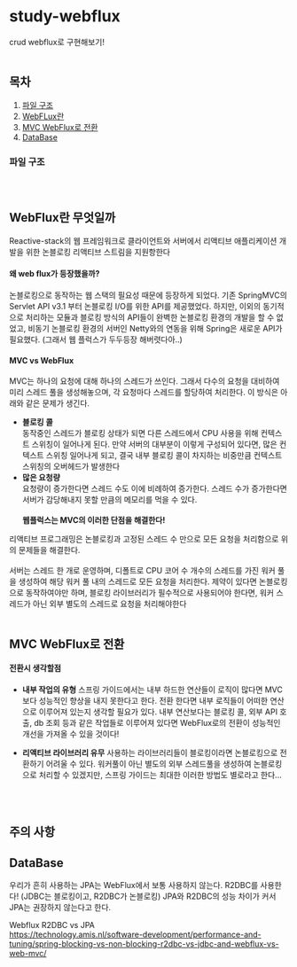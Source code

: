 # study-webflux
crud webflux로 구현해보기!
<br/></br>

## 목차

1. [파일 구조](#파일-구조)
2. [WebFLux란](#WebFlux란-무엇일까)
3. [MVC WebFlux로 전환](#MVC-WebFlux로-전환)
4. [DataBase](#DataBase)

### 파일 구조

```

		
```

## WebFlux란 무엇일까
Reactive-stack의 웹 프레임워크로 클라이언트와 서버에서 리액티브 애플리케이션 개발을 위한 논블로킹 리액티브 스트림을 지원항한다              

#### 왜 web flux가 등장했을까?
 논블로킹으로 동작하는 웹 스택의 필요성 때문에 등장하게 되었다. 기존 SpringMVC의 Servlet API v3.1 부터 논블로킹 I/O를 위한 API를 제공했었다. 하지만, 이외의 동기적으로 처리하는 모듈과 블로킹 방식의 API들이 완벽한 논블로킹 환경의 개발을 할 수 없었고, 비동기 논블로킹 환경의 서버인 Netty와의 연동을 위해 Spring은 새로운 API가 필요했다. (그래서 웹 플럭스가 두두등장 해버렷다아..)    

#### MVC vs WebFlux      
MVC는 하나의 요청에 대해 하나의 스레드가 쓰인다. 그래서 다수의 요청을 대비하여 미리 스레드 풀을 생성해놓으며, 각 요청마다 스레드를 할당하여 처리한다. 
이 방식은 아래와 같은 문제가 생긴다.
- **블로킹 콜**          
동작중인 스레드가 블로킹 상태가 되면 다른 스레드에서 CPU 사용을 위해 컨텍스트 스위칭이 일어나게 된다. 만약 서버의 대부분이 이렇게 구성되어 있다면, 많은 컨텍스트 스위칭 일어나게 되고, 결국 내부 블로킹 콜이 차지하는 비중만큼 컨텍스트 스위칭의 오버헤드가 발생한다
- **많은 요청량**         
요청량이 증가한다면 스레드 수도 이에 비례하여 증가한다. 스레드 수가 증가한다면 서버가 감당해내지 못할 만큼의 메모리를 먹을 수 있다.
<br/></br>
**웹플럭스는 MVC의 이러한 단점을 해결한다!**

리액티브 프로그래밍은 논블로킹과 고정된 스레드 수 만으로 모든 요청을 처리함으로 위의 문제들을 해결한다.<br/>       
서버는 스레드 한 개로 운영하며, 디폴트로 CPU 코어 수 개수의 스레드를 가진 워커 풀을 생성하여 해당 워커 풀 내의 스레드로 모든 요청을 처리한다. 제약이 있다면 논블로킹으로 동작하여야만 하며, 블로킹 라이브러리가 필수적으로 사용되어야 한다면, 워커 스레드가 아닌 외부 별도의 스레드로 요청을 처리해야한다
<br/></br>
## MVC WebFlux로 전환
#### 전환시 생각할점
- **내부 작업의 유형**
스프링 가이드에서는 내부 하드한 연산들이 로직이 많다면 MVC보다 성능적인 향상을 내지 못한다고 한다. 전환 한다면 내부 로직들이 어떠한 연산으로 이루어져 있는지 생각할 필요가 있다. 내부 연산보다는 블로킹 콜,  외부 API 호출, db 조회 등과 같은 작업들로 이루어져 있다면 WebFlux로의 전환이 성능적인 개선을 가져올 수 있을 것이다!

- **리액티브 라이브러리 유무**
사용하는 라이브러리들이 블로킹이라면 논블로킹으로 전환하기 어려울 수 있다. 워커풀이 아닌 별도의 외부 스레드풀을 생성하여 논블로킹으로 처리할 수 있겠지만, 스프링 가이드는 최대한 이러한 방법도 별로라고 한다...

<br/></br>

## 주의 사항



## DataBase
우리가 흔히 사용하는 JPA는 WebFlux에서 보통 사용하지 않는다. R2DBC를 사용한다! (JDBC는 블로킹이고, R2DBC가 논블로킹) JPA와 R2DBC의 성능 차이가 커서 JPA는 권장하지 않는다고 한다.<br/>

Webflux R2DBC vs JPA <br/>  https://technology.amis.nl/software-development/performance-and-tuning/spring-blocking-vs-non-blocking-r2dbc-vs-jdbc-and-webflux-vs-web-mvc/




